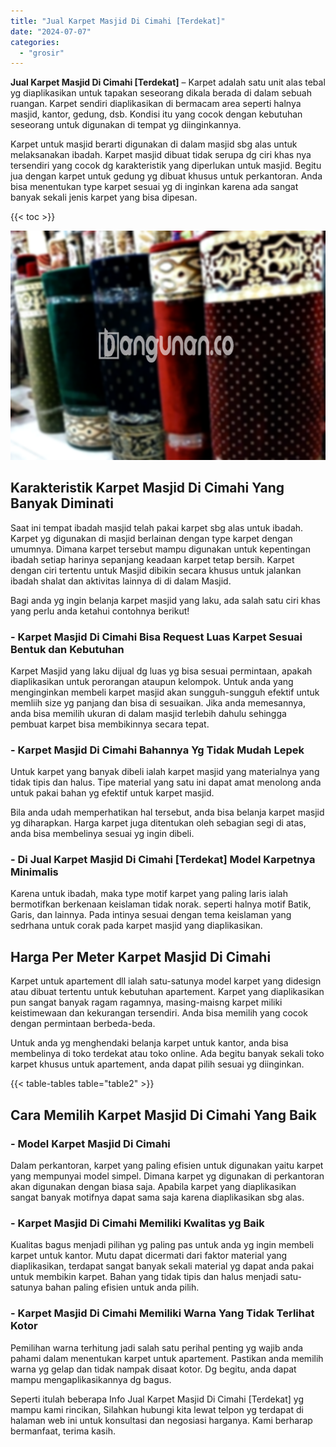 ```yaml
---
title: "Jual Karpet Masjid Di Cimahi [Terdekat]"
date: "2024-07-07"
categories: 
  - "grosir"
---
```


**Jual Karpet Masjid Di Cimahi \[Terdekat\]** – Karpet adalah satu unit alas tebal yg diaplikasikan untuk tapakan seseorang dikala berada di dalam sebuah ruangan. Karpet sendiri diaplikasikan di bermacam area seperti halnya masjid, kantor, gedung, dsb. Kondisi itu yang cocok dengan kebutuhan seseorang untuk digunakan di tempat yg diinginkannya.

Karpet untuk masjid berarti digunakan di dalam masjid sbg alas untuk melaksanakan ibadah. Karpet masjid dibuat tidak serupa dg ciri khas nya tersendiri yang cocok dg karakteristik yang diperlukan untuk masjid. Begitu jua dengan karpet untuk gedung yg dibuat khusus untuk perkantoran. Anda bisa menentukan type karpet sesuai yg di inginkan karena ada sangat banyak sekali jenis karpet yang bisa dipesan.

{{< toc >}}

![Jual Karpet Masjid Di Cimahi [Terdekat]](/images/grosir-karpet-murah-52.png)

## Karakteristik Karpet Masjid Di Cimahi Yang Banyak Diminati

Saat ini tempat ibadah masjid telah pakai karpet sbg alas untuk ibadah. Karpet yg digunakan di masjid berlainan dengan type karpet dengan umumnya. Dimana karpet tersebut mampu digunakan untuk kepentingan ibadah setiap harinya sepanjang keadaan karpet tetap bersih. Karpet dengan ciri tertentu untuk Masjid dibikin secara khusus untuk jalankan ibadah shalat dan aktivitas lainnya di di dalam Masjid.

Bagi anda yg ingin belanja karpet masjid yang laku, ada salah satu ciri khas yang perlu anda ketahui contohnya berikut!

### \- Karpet Masjid Di Cimahi Bisa Request Luas Karpet Sesuai Bentuk dan Kebutuhan

Karpet Masjid yang laku dijual dg luas yg bisa sesuai permintaan, apakah diaplikasikan untuk perorangan ataupun kelompok. Untuk anda yang menginginkan membeli karpet masjid akan sungguh-sungguh efektif untuk memliih size yg panjang dan bisa di sesuaikan. Jika anda memesannya, anda bisa memilih ukuran di dalam masjid terlebih dahulu sehingga pembuat karpet bisa membikinnya secara tepat.

### \- Karpet Masjid Di Cimahi Bahannya Yg Tidak Mudah Lepek

Untuk karpet yang banyak dibeli ialah karpet masjid yang materialnya yang tidak tipis dan halus. Tipe material yang satu ini dapat amat menolong anda untuk pakai bahan yg efektif untuk karpet masjid.

Bila anda udah memperhatikan hal tersebut, anda bisa belanja karpet masjid yg diharapkan. Harga karpet juga ditentukan oleh sebagian segi di atas, anda bisa membelinya sesuai yg ingin dibeli.

### \- Di Jual Karpet Masjid Di Cimahi \[Terdekat\] Model Karpetnya Minimalis

Karena untuk ibadah, maka type motif karpet yang paling laris ialah bermotifkan berkenaan keislaman tidak norak. seperti halnya motif Batik, Garis, dan lainnya. Pada intinya sesuai dengan tema keislaman yang sedrhana untuk corak pada karpet masjid yang diaplikasikan.

## Harga Per Meter Karpet Masjid Di Cimahi

Karpet untuk apartement dll ialah satu-satunya model karpet yang didesign atau dibuat tertentu untuk kebutuhan apartement. Karpet yang diaplikasikan pun sangat banyak ragam ragamnya, masing-maisng karpet miliki keistimewaan dan kekurangan tersendiri. Anda bisa memilih yang cocok dengan permintaan berbeda-beda.

Untuk anda yg menghendaki belanja karpet untuk kantor, anda bisa membelinya di toko terdekat atau toko online. Ada begitu banyak sekali toko karpet khusus untuk apartement, anda dapat pilih sesuai yg diinginkan.

{{< table-tables table="table2" >}}

## Cara Memilih Karpet Masjid Di Cimahi Yang Baik

### \- Model Karpet Masjid Di Cimahi

Dalam perkantoran, karpet yang paling efisien untuk digunakan yaitu karpet yang mempunyai model simpel. Dimana karpet yg digunakan di perkantoran akan digunakan dengan biasa saja. Apabila karpet yang diaplikasikan sangat banyak motifnya dapat sama saja karena diaplikasikan sbg alas.

### \- Karpet Masjid Di Cimahi Memiliki Kwalitas yg Baik

Kualitas bagus menjadi pilihan yg paling pas untuk anda yg ingin membeli karpet untuk kantor. Mutu dapat dicermati dari faktor material yang diaplikasikan, terdapat sangat banyak sekali material yg dapat anda pakai untuk membikin karpet. Bahan yang tidak tipis dan halus menjadi satu-satunya bahan paling efisien untuk anda pilih.

### \- Karpet Masjid Di Cimahi Memiliki Warna Yang Tidak Terlihat Kotor

Pemilihan warna terhitung jadi salah satu perihal penting yg wajib anda pahami dalam menentukan karpet untuk apartement. Pastikan anda memilih warna yg gelap dan tidak nampak disaat kotor. Dg begitu, anda dapat mampu mengaplikasikannya dg bagus.

Seperti itulah beberapa Info Jual Karpet Masjid Di Cimahi \[Terdekat\] yg mampu kami rincikan, Silahkan hubungi kita lewat telpon yg terdapat di halaman web ini untuk konsultasi dan negosiasi harganya. Kami berharap bermanfaat, terima kasih.
